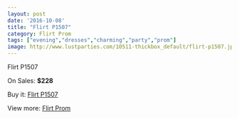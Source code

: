 ```yaml
---
layout: post
date: '2016-10-08'
title: "Flirt P1507"
category: Flirt Prom
tags: ["evening","dresses","charming","party","prom"]
image: http://www.lustparties.com/10511-thickbox_default/flirt-p1507.jpg
---
```

Flirt P1507

On Sales: **$228**
<a href="https://www.lustparties.com/en/flirt-prom/3560-flirt-p1507.html"><amp-img layout="responsive" width="600" height="600" src="//www.lustparties.com/10511-thickbox_default/flirt-p1507.jpg" alt="Flirt P1507 0" /></a>
<a href="https://www.lustparties.com/en/flirt-prom/3560-flirt-p1507.html"><amp-img layout="responsive" width="600" height="600" src="//www.lustparties.com/10512-thickbox_default/flirt-p1507.jpg" alt="Flirt P1507 1" /></a>
<a href="https://www.lustparties.com/en/flirt-prom/3560-flirt-p1507.html"><amp-img layout="responsive" width="600" height="600" src="//www.lustparties.com/10513-thickbox_default/flirt-p1507.jpg" alt="Flirt P1507 2" /></a>
<a href="https://www.lustparties.com/en/flirt-prom/3560-flirt-p1507.html"><amp-img layout="responsive" width="600" height="600" src="//www.lustparties.com/10514-thickbox_default/flirt-p1507.jpg" alt="Flirt P1507 3" /></a>
<a href="https://www.lustparties.com/en/flirt-prom/3560-flirt-p1507.html"><amp-img layout="responsive" width="600" height="600" src="//www.lustparties.com/10515-thickbox_default/flirt-p1507.jpg" alt="Flirt P1507 4" /></a>

Buy it: [Flirt P1507](https://www.lustparties.com/en/flirt-prom/3560-flirt-p1507.html "Flirt P1507")

View more: [Flirt Prom](https://www.lustparties.com/en/13-flirt-prom "Flirt Prom")